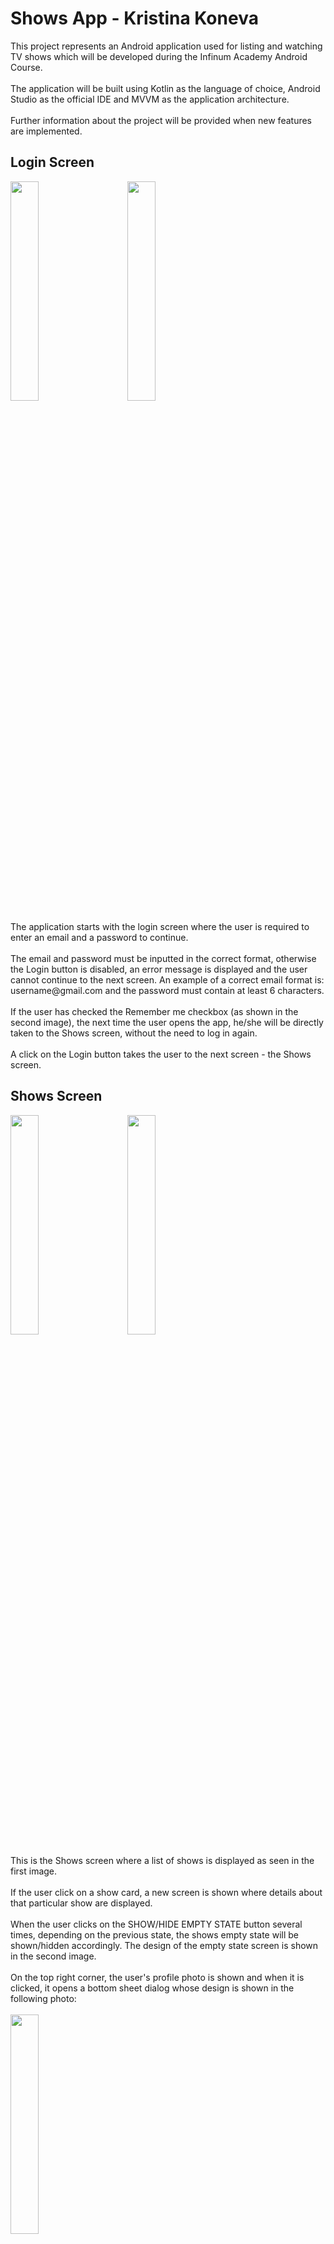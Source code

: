 # Shows App - Kristina Koneva
This project represents an Android application
used for listing and watching TV shows which will be developed
during the Infinum Academy Android Course. <br /> <br />
The application will be built using Kotlin as the language of choice,
Android Studio as the official IDE and MVVM as the application architecture. <br /> <br />
Further information about the project will be provided when new features are implemented.

## Login Screen
<p align="left">
<img src="README_images/login_screen_without_input.png" width="30%" height="30%"/>
&nbsp; &nbsp; &nbsp; &nbsp;
<img src="README_images/login_screen_with_input.png" width="30%" height="30%"/>
</p>
The application starts with the login screen where the user is required to enter an email and a password to continue. <br /><br />
The email and password must be inputted in the correct format, otherwise the Login button is disabled, an error message is displayed and the user cannot continue to the next screen. 
An example of a correct email format is: username@gmail.com and the password must contain at least 6 characters. <br /> <br />
If the user has checked the Remember me checkbox (as shown in the second image), the next time the user opens the app, 
he/she will be directly taken to the Shows screen, without the need to log in again. <br /> <br />
A click on the Login button takes the user to the next screen - the Shows screen.

## Shows Screen
<p align="left">
<img src="README_images/shows_screen.png" width="30%" height="30%"/>
&nbsp; &nbsp; &nbsp; &nbsp;
<img src="README_images/shows_screen_empty_state.png" width="30%" height="30%"/>
</p>
This is the Shows screen where a list of shows is displayed as seen in the first image. <br /> <br />
If the user click on a show card, a new screen is shown where details about that particular show are displayed. <br /> <br />
When the user clicks on the SHOW/HIDE EMPTY STATE button several times, 
depending on the previous state, the shows empty state will be shown/hidden accordingly. 
The design of the empty state screen is shown in the second image. <br /> <br />
On the top right corner, the user's profile photo is shown and when it is clicked, it opens a bottom sheet dialog whose design is shown in the following photo: <br /> <br />
<img src="README_images/profile_photo_dialog.png" width="30%" height="30%"/> <br />
In the bottom sheet dialog, the user's profile photo and email are displayed. Below them, there are two button: one for changing the profile photo and one for logging out. <br /> <br />
If the user clicks on the button - Change profile photo, 
a new bottom sheet dialog is opened where the user can choose whether to change the photo 
by taking a photo directly from the Camera app or choose a photo from his/her gallery. This bottom sheet dialog is shown below: <br /> <br />
<img src="README_images/change_profile_photo_method.png" width="30%" height="30%"/> <br />
If the user clicks on the Logout button, an alert dialog will be shown where the user has to confirm their logout: <br /> <br />
<img src="README_images/logout_alert_dialog.png" width="30%" height="30%"/> <br /> 
If the user confirms their logout, he/she will be taken back to the Login screen.

## Show Details Screen
<p align="left">
<img src="README_images/show_details_screen.png" width="30%" height="30%"/>
</p>
This Show Details screen appears when a user clicks on a particular show card in the shows list. <br /> <br />
There is a photo and description about the show and at the bottom there is a reviews section which is initially empty. 
When the user clicks on the WRITE A REVIEW button, a bottom sheet dialog is opened, so that the user can enter a review. <br /> <br />
On the top of this screen, there is a toolbar with a back button (represented as a back arrow) on it. When the back button is clicked, 
the user is taken back to the Shows screen.

## Write a Review Bottom Sheet Dialog
<p align="left">
<img src="README_images/write_review_dialog_without_input.png" width="30%" height="30%"/>
&nbsp; &nbsp; &nbsp; &nbsp;
<img src="README_images/write_review_dialog_with_input.png" width="30%" height="30%"/>
</p>
This bottom sheet dialog is opened once the user clicks on the WRITE A REVIEW button from the Show Details screen.
The review consists of a rating and a comment. <br /> <br />
The first image shows how the dialog looks before the user has inputted anything. The SUBMIT button is disabled
as long as the user hasn't given a rating. To be able to submit a review, 
only the rating is mandatory and the comment is optional. <br /> <br />
The second image shows how the dialog looks once the user has given a rating 
and inputted some text in the comment field which leads to the SUBMIT button becoming enabled. <br /> <br />
The dialog can be dismissed by clicking somewhere outside the dialog or by clicking the x button on the top right corner of the dialog.

## Reviews Section
<p align="left">
<img src="README_images/reviews_section.png" width="30%" height="30%"/>
</p>
The image above shows how the reviews will be displayed once they are submitted. <br /> <br />
A placeholder profile photo, the username, the rating and the comment are displayed for each review.
On the top of all reviews, a status about them is shown: how many reviews are there and what is the average rating calculated from all of them. 
The average rating is additionally represented with a rating bar.